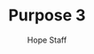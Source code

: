 ---
image: /assets/img/kl/kl_purpose_3.png
title: Purpose 3
number: 3
categories:
  - Meditations
  - Life
  - Purpose
author: Hope Staff
notes: Purpose 3
embed: >-
  <iframe style="border-radius:12px" src="https://open.spotify.com/embed/episode/0XIH58i8WFOJbO6JcomW2g?utm_source=generator" width="100%" height="352" frameBorder="0" allowfullscreen="" allow="autoplay; clipboard-write; encrypted-media; fullscreen; picture-in-picture" loading="lazy"></iframe>
transcript: >-
  SOME LINES OF TEXT START HERE
---